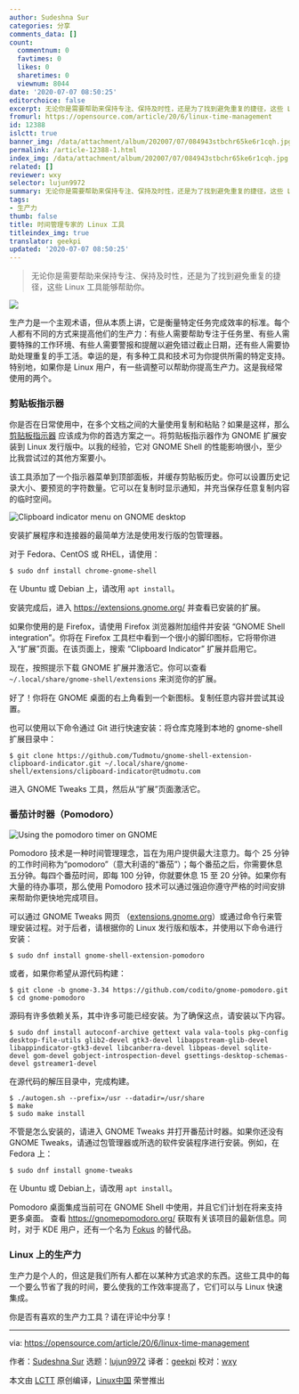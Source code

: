```yaml
---
author: Sudeshna Sur
categories: 分享
comments_data: []
count:
  commentnum: 0
  favtimes: 0
  likes: 0
  sharetimes: 0
  viewnum: 8044
date: '2020-07-07 08:50:25'
editorchoice: false
excerpt: 无论你是需要帮助来保持专注、保持及时性，还是为了找到避免重复的捷径，这些 Linux 工具能够帮助你。
fromurl: https://opensource.com/article/20/6/linux-time-management
id: 12388
islctt: true
banner_img: /data/attachment/album/202007/07/084943stbchr65ke6r1cqh.jpg
permalink: /article-12388-1.html
index_img: /data/attachment/album/202007/07/084943stbchr65ke6r1cqh.jpg.thumb.jpg
related: []
reviewer: wxy
selector: lujun9972
summary: 无论你是需要帮助来保持专注、保持及时性，还是为了找到避免重复的捷径，这些 Linux 工具能够帮助你。
tags:
- 生产力
thumb: false
title: 时间管理专家的 Linux 工具
titleindex_img: true
translator: geekpi
updated: '2020-07-07 08:50:25'
---
```



> 
> 无论你是需要帮助来保持专注、保持及时性，还是为了找到避免重复的捷径，这些 Linux 工具能够帮助你。
> 
> 
> 


![](/data/attachment/album/202007/07/084943stbchr65ke6r1cqh.jpg)


生产力是一个主观术语，但从本质上讲，它是衡量特定任务完成效率的标准。每个人都有不同的方式来提高他们的生产力：有些人需要帮助专注于任务里、有些人需要特殊的工作环境、有些人需要警报和提醒以避免错过截止日期，还有些人需要协助处理重复的手工活。幸运的是，有多种工具和技术可为你提供所需的特定支持。特别地，如果你是 Linux 用户，有一些调整可以帮助你提高生产力。这是我经常使用的两个。


### 剪贴板指示器


你是否在日常使用中，在多个文档之间的大量使用复制和粘贴？如果是这样，那么 [剪贴板指示器](https://extensions.gnome.org/extension/779/clipboard-indicator/) 应该成为你的首选方案之一。将剪贴板指示器作为 GNOME 扩展安装到 Linux 发行版中。以我的经验，它对 GNOME Shell 的性能影响很小，至少比我尝试过的其他方案要小。


该工具添加了一个指示器菜单到顶部面板，并缓存剪贴板历史。你可以设置历史记录大小、要预览的字符数量。它可以在复制时显示通知，并充当保存任意复制内容的临时空间。


![Clipboard indicator menu on GNOME desktop](/data/attachment/album/202007/07/085029q1x2izmr5032u30z.png "Clipboard indicator menu on GNOME desktop")


安装扩展程序和连接器的最简单方法是使用发行版的包管理器。


对于 Fedora、CentOS 或 RHEL，请使用：



```
$ sudo dnf install chrome-gnome-shell

```

在 Ubuntu 或 Debian 上，请改用 `apt install`。


安装完成后，进入 <https://extensions.gnome.org/> 并查看已安装的扩展。


如果你使用的是 Firefox，请使用 Firefox 浏览器附加组件并安装 “GNOME Shell integration”。你将在 Firefox 工具栏中看到一个很小的脚印图标，它将带你进入“扩展”页面。在该页面上，搜索 “Clipboard Indicator” 扩展并启用它。


现在，按照提示下载 GNOME 扩展并激活它。你可以查看 `~/.local/share/gnome-shell/extensions` 来浏览你的扩展。


好了！你将在 GNOME 桌面的右上角看到一个新图标。复制任意内容并尝试其设置。


也可以使用以下命令通过 Git 进行快速安装：将仓库克隆到本地的 gnome-shell 扩展目录中：



```
$ git clone https://github.com/Tudmotu/gnome-shell-extension-clipboard-indicator.git ~/.local/share/gnome-shell/extensions/clipboard-indicator@tudmotu.com

```

进入 GNOME Tweaks 工具，然后从“扩展”页面激活它。


### 番茄计时器（Pomodoro）


![Using the pomodoro timer on GNOME](/data/attachment/album/202007/07/085034hz04zne14pz1zn98.png "Using the pomodoro timer on GNOME")


Pomodoro 技术是一种时间管理理念，旨在为用户提供最大注意力。每个 25 分钟的工作时间称为“pomodoro”（意大利语的“番茄”）；每个番茄之后，你需要休息五分钟。每四个番茄时间，即每 100 分钟，你就要休息 15 至 20 分钟。如果你有大量的待办事项，那么使用 Pomodoro 技术可以通过强迫你遵守严格的时间安排来帮助你更快地完成项目。


可以通过 GNOME Tweaks 网页 （[extensions.gnome.org](http://extensions.gnome.org)）或通过命令行来管理安装过程。对于后者，请根据你的 Linux 发行版和版本，并使用以下命令进行安装：



```
$ sudo dnf install gnome-shell-extension-pomodoro

```

或者，如果你希望从源代码构建：



```
$ git clone -b gnome-3.34 https://github.com/codito/gnome-pomodoro.git
$ cd gnome-pomodoro

```

源码有许多依赖关系，其中许多可能已经安装。为了确保这点，请安装以下内容。



```
$ sudo dnf install autoconf-archive gettext vala vala-tools pkg-config desktop-file-utils glib2-devel gtk3-devel libappstream-glib-devel libappindicator-gtk3-devel libcanberra-devel libpeas-devel sqlite-devel gom-devel gobject-introspection-devel gsettings-desktop-schemas-devel gstreamer1-devel

```

在源代码的解压目录中，完成构建。



```
$ ./autogen.sh --prefix=/usr --datadir=/usr/share 
$ make 
$ sudo make install 

```

不管是怎么安装的，请进入 GNOME Tweaks 并打开番茄计时器。如果你还没有 GNOME Tweaks，请通过包管理器或所选的软件安装程序进行安装。例如，在 Fedora 上：



```
$ sudo dnf install gnome-tweaks

```

在 Ubuntu 或 Debian上，请改用 `apt install`。


Pomodoro 桌面集成当前可在 GNOME Shell 中使用，并且它们计划在将来支持更多桌面。 查看 <https://gnomepomodoro.org/> 获取有关该项目的最新信息。同时，对于 KDE 用户，还有一个名为 [Fokus](https://store.kde.org/p/1308861/) 的替代品。


### Linux 上的生产力


生产力是个人的，但这是我们所有人都在以某种方式追求的东西。这些工具中的每一个要么节省了我的时间，要么使我的工作效率提高了，它们可以与 Linux 快速集成。


你是否有喜欢的生产力工具？请在评论中分享！




---


via: <https://opensource.com/article/20/6/linux-time-management>


作者：[Sudeshna Sur](https://opensource.com/users/sudeshna-sur) 选题：[lujun9972](https://github.com/lujun9972) 译者：[geekpi](https://github.com/geekpi) 校对：[wxy](https://github.com/wxy)


本文由 [LCTT](https://github.com/LCTT/TranslateProject) 原创编译，[Linux中国](https://linux.cn/) 荣誉推出